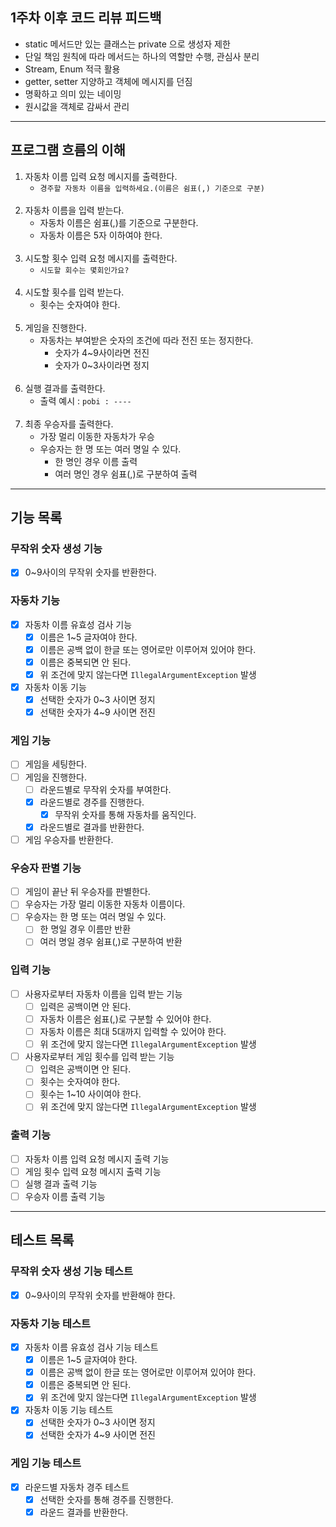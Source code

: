 ## 1주차 이후 코드 리뷰 피드백

- static 메서드만 있는 클래스는 private 으로 생성자 제한
- 단일 책임 원칙에 따라 메서드는 하나의 역할만 수행, 관심사 분리
- Stream, Enum 적극 활용
- getter, setter 지양하고 객체에 메시지를 던짐
- 명확하고 의미 있는 네이밍
- 원시값을 객체로 감싸서 관리

---

## 프로그램 흐름의 이해

1. 자동차 이름 입력 요청 메시지를 출력한다.
    - `경주할 자동차 이름을 입력하세요.(이름은 쉼표(,) 기준으로 구분)`
      <br><br>
2. 자동차 이름을 입력 받는다.
    - 자동차 이름은 쉼표(,)를 기준으로 구분한다.
    - 자동차 이름은 5자 이하여야 한다.
      <br><br>
3. 시도할 횟수 입력 요청 메시지를 출력한다.
    - `시도할 회수는 몇회인가요?`
      <br><br>
4. 시도할 횟수를 입력 받는다.
    - 횟수는 숫자여야 한다.
      <br><br>
5. 게임을 진행한다.
    - 자동차는 부여받은 숫자의 조건에 따라 전진 또는 정지한다.
        - 숫자가 4~9사이라면 전진
        - 숫자가 0~3사이라면 정지
          <br><br>
6. 실행 결과를 출력한다.
    - 출력 예시 : `pobi : ----`
      <br><br>
7. 최종 우승자를 출력한다.
    - 가장 멀리 이동한 자동차가 우승
    - 우승자는 한 명 또는 여러 명일 수 있다.
        - 한 명인 경우 이름 출력
        - 여러 명인 경우 쉼표(,)로 구분하여 출력

---

## 기능 목록

### 무작위 숫자 생성 기능
- [X] 0~9사이의 무작위 숫자를 반환한다.

### 자동차 기능
- [X] 자동차 이름 유효성 검사 기능
    - [X] 이름은 1~5 글자여야 한다.
    - [X] 이름은 공백 없이 한글 또는 영어로만 이루어져 있어야 한다.
    - [X] 이름은 중복되면 안 된다.
    - [X] 위 조건에 맞지 않는다면 `IllegalArgumentException` 발생
- [X] 자동차 이동 기능
    - [X] 선택한 숫자가 0~3 사이면 정지
    - [X] 선택한 숫자가 4~9 사이면 전진

### 게임 기능
- [ ] 게임을 세팅한다.
- [ ] 게임을 진행한다.
  - [ ] 라운드별로 무작위 숫자를 부여한다.
  - [X] 라운드별로 경주를 진행한다.
    - [X] 무작위 숫자를 통해 자동차를 움직인다.
  - [X] 라운드별로 결과를 반환한다.
- [ ] 게임 우승자를 반환한다.

### 우승자 판별 기능
- [ ] 게임이 끝난 뒤 우승자를 판별한다.
- [ ] 우승자는 가장 멀리 이동한 자동차 이름이다.
- [ ] 우승자는 한 명 또는 여러 명일 수 있다.
    - [ ] 한 명일 경우 이름만 반환
    - [ ] 여러 명일 경우 쉼표(,)로 구분하여 반환

### 입력 기능
- [ ] 사용자로부터 자동차 이름을 입력 받는 기능
    - [ ] 입력은 공백이면 안 된다.
    - [ ] 자동차 이름은 쉼표(,)로 구분할 수 있어야 한다.
    - [ ] 자동차 이름은 최대 5대까지 입력할 수 있어야 한다.
    - [ ] 위 조건에 맞지 않는다면 `IllegalArgumentException` 발생
- [ ] 사용자로부터 게임 횟수를 입력 받는 기능
    - [ ] 입력은 공백이면 안 된다.
    - [ ] 횟수는 숫자여야 한다.
    - [ ] 횟수는 1~10 사이여야 한다.
    - [ ] 위 조건에 맞지 않는다면 `IllegalArgumentException` 발생

### 출력 기능
- [ ] 자동차 이름 입력 요청 메시지 출력 기능
- [ ] 게임 횟수 입력 요청 메시지 출력 기능
- [ ] 실행 결과 출력 기능
- [ ] 우승자 이름 출력 기능

---

## 테스트 목록

### 무작위 숫자 생성 기능 테스트
- [X] 0~9사이의 무작위 숫자를 반환해야 한다.

### 자동차 기능 테스트
- [X] 자동차 이름 유효성 검사 기능 테스트
    - [X] 이름은 1~5 글자여야 한다.
    - [X] 이름은 공백 없이 한글 또는 영어로만 이루어져 있어야 한다.
    - [X] 이름은 중복되면 안 된다.
    - [X] 위 조건에 맞지 않는다면 `IllegalArgumentException` 발생
- [X] 자동차 이동 기능 테스트
    - [X] 선택한 숫자가 0~3 사이면 정지
    - [X] 선택한 숫자가 4~9 사이면 전진

### 게임 기능 테스트
- [X] 라운드별 자동차 경주 테스트
    - [X] 선택한 숫자를 통해 경주를 진행한다.
    - [X] 라운드 결과를 반환한다.